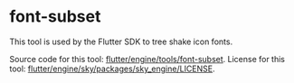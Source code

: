 # font-subset

This tool is used by the Flutter SDK to tree shake icon fonts.

Source code for this tool: [flutter/engine/tools/font-subset](https://github.com/flutter/engine/tree/0545f8705df301877d787107bac1a6e9fc9ee1ad/tools/font-subset).
License for this tool: [flutter/engine/sky/packages/sky_engine/LICENSE](https://github.com/flutter/engine/tree/0545f8705df301877d787107bac1a6e9fc9ee1ad/sky/packages/sky_engine/LICENSE).
